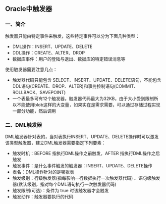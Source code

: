 ## Oracle中触发器
### 一、简介
触发器只能由特定事件来触发，这些特定事件可以分为下面几种类型：
* DML操作：INSERT、UPDATE、DELETE
* DDL操作：CREATE、ALTER、DROP
* 数据库事件：用户的登陆与退出、数据库的特定错误消息等

使用触发器需要注意几点：
* 触发器代码只能包含 SELECT、INSERT、UPDATE、DELETE语句，不能包含DDL语句(CREATE、DROP、ALTER)和事务控制语句(COMMIT、ROLLBACK、SAVEPOINT)
* 一个表最多可有12个触发器，触发器代码最大为32KB，由于大小受到限制所以不能使用blob这样的大变量，如果实在是需求需要，可以通过存储过程实现一部分功能，然后调用


### 二、DML触发器
DML触发器针对表的，当对表执行INSERT、UPDATE、DELETE操作时可以激发该类型触发器，建立DML触发器需要指定下列要素：
* 触发时机：BEFORE 指执行DML操作之前触发，AFTER 指执行DML操作之后触发
* 触发事件：是什么事件触发的触发器：INSERT、UPDATE、DELETE操作
* 表名：DML操作针对的是哪张表
* 触发级别：行级触发器(指每影响一行数据执行一次触发器代码) 、语句级触发器(默认级别，指对每个DML语句执行一次触发器代码)
* 触发限制(可选)：条件为 true 时该触发器才会触发
* 触发动作：触发器要执行的代码
